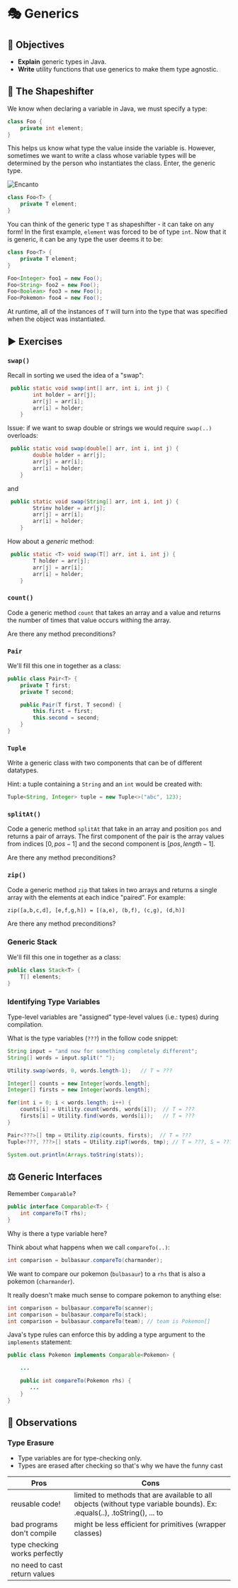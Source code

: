 # 🎭 Generics

## 🎯 Objectives

- **Explain** generic types in Java.
- **Write** utility functions that use generics to make them type agnostic.

## 🐺 The Shapeshifter

We know when declaring a variable in Java, we must specify a type:

```java
class Foo {
    private int element;
}
```

This helps us know what type the value inside the variable is. However, sometimes we want to write a class whose variable types will be determined by the person who instantiates the class. Enter, the generic type.

![Encanto](./Encanto.gif "Generics can transform into any data type!")

```java
class Foo<T> {
    private T element;
}
```

You can think of the generic type `T` as shapeshifter - it can take on any form! In the first example, `element` was forced to be of type `int`. Now that it is generic, it can be any type the user deems it to be:

```java
class Foo<T> {
    private T element;
}

Foo<Integer> foo1 = new Foo();
Foo<String> foo2 = new Foo();
Foo<Boolean> foo3 = new Foo();
Foo<Pokemon> foo4 = new Foo();
```

At runtime, all of the instances of `T` will turn into the type that was specified when the object was instantiated.

## ▶️ Exercises

### `swap()`

Recall in sorting we used the idea of a "swap":

```java
 public static void swap(int[] arr, int i, int j) {
        int holder = arr[j];
        arr[j] = arr[i];
        arr[i] = holder;
    }
```

Issue: if we want to swap double or strings we would require `swap(..)` overloads:

```java
 public static void swap(double[] arr, int i, int j) {
        double holder = arr[j];
        arr[j] = arr[i];
        arr[i] = holder;
    }
```

and

```java
 public static void swap(String[] arr, int i, int j) {
        Strinv holder = arr[j];
        arr[j] = arr[i];
        arr[i] = holder;
    }
```

How about a *generic* method:

```java
 public static <T> void swap(T[] arr, int i, int j) {
        T holder = arr[j];
        arr[j] = arr[i];
        arr[i] = holder;
    }
```

### `count()`

Code a generic method `count` that takes an array and a value and returns the number of times that value occurs withing the array.

Are there any method preconditions?

### `Pair`

We'll fill this one in together as a class:

```java
public class Pair<T> {
    private T first;
    private T second;

    public Pair(T first, T second) {
        this.first = first;
        this.second = second;
    }
}
```

### `Tuple`

Write a generic class with two components that can be of different datatypes.

Hint: a tuple containing a `String` and an `int` would be created with:

```java
Tuple<String, Integer> tuple = new Tuple<>("abc", 123);
```

### `splitAt()`

Code a generic method `splitAt` that take in an array and position `pos` and returns a pair of arrays. The first component of the pair is the array values from indices $[0, pos-1]$ and the second component is $[pos, length-1]$.

Are there any method preconditions?

### `zip()`

Code a generic method `zip` that takes in two arrays and returns a single array with the elements at each indice "paired". For example:

```text
zip([a,b,c,d], [e,f,g,h]) = [(a,e), (b,f), (c,g), (d,h)]
```

Are there any method preconditions?

### Generic Stack

We'll fill this one in together as a class:

```java
public class Stack<T> {
    T[] elements;
}
```

### Identifying Type Variables

Type-level variables are "assigned" type-level values (i.e.: types) during compilation.

What is the type variables (`???`) in the follow code snippet:

```java
String input = "and now for something completely different";
String[] words = input.split(" ");

Utility.swap(words, 0, words.length-1);   // T = ???

Integer[] counts = new Integer[words.length];
Integer[] firsts = new Integer[words.length];

for(int i = 0; i < words.length; i++) {
    counts[i] = Utility.count(words, words[i]);  // T = ???
    firsts[i] = Utility.find(words, words[i]);   // T = ???
}

Pair<???>[] tmp = Utility.zip(counts, firsts);  // T = ???
Tuple<???, ???>[] stats = Utility.zipT(words, tmp); // T = ???, S = ???

System.out.println(Arrays.toString(stats));
```

## ⚖️ Generic Interfaces

Remember `Comparable`?

```java
public interface Comparable<T> {
    int compareTo(T rhs);
}
```

Why is there a type variable here?

Think about what happens when we call `compareTo(..)`:

```java
int comparison = bulbasaur.compareTo(charmander);
```

We want to compare our pokemon (`bulbasaur`) to a `rhs` that is also a pokemon (`charmander`).

It really doesn't make much sense to compare pokemon to anything else:

```java
int comparison = bulbasaur.compareTo(scanner);
int comparison = bulbasaur.compareTo(stack);
int comparison = bulbasaur.compareTo(team); // team is Pokemon[]
```

Java's type rules can enforce this by adding a type argument to the `implements` statement:

```java
public class Pokemon implements Comparable<Pokemon> {

    ...

    public int compareTo(Pokemon rhs) {
       ...
    }
}
```

## 🔬 Observations

### Type Erasure

- Type variables are for type-checking only.
- Types are erased after checking so that's why we have the funny cast

| Pros                          | Cons                                                                                                                      |
| ----------------------------- | ------------------------------------------------------------------------------------------------------------------------- |
| reusable code!                | limited to methods that are available to all objects (without type variable bounds). Ex: .equals(..), .toString(), ... to |
| bad programs don't compile    | might be less efficient for primitives (wrapper classes)                                                                  |
| type checking works perfectly |                                                                                                                           |
| no need to cast return values |                                                                                                                           |
